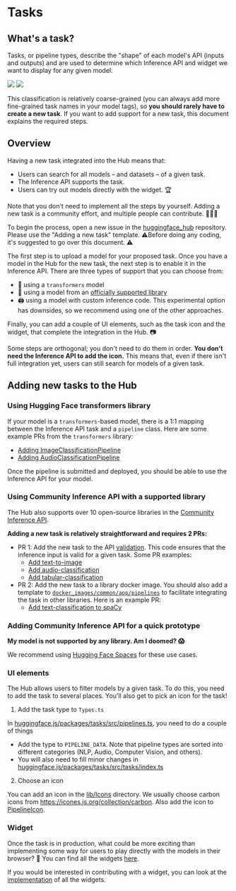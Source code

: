 # Tasks

## What's a task?

Tasks, or pipeline types, describe the "shape" of each model's API (inputs and outputs) and are used to determine which Inference API and widget we want to display for any given model. 

<div class="flex justify-center">
<img class="block dark:hidden" src="https://huggingface.co/datasets/huggingface/documentation-images/resolve/main/hub/tasks.png"/>
<img class="hidden dark:block" src="https://huggingface.co/datasets/huggingface/documentation-images/resolve/main/hub/tasks-dark.png"/>
</div>

This classification is relatively coarse-grained (you can always add more fine-grained task names in your model tags), so **you should rarely have to create a new task**. If you want to add support for a new task, this document explains the required steps.

## Overview

Having a new task integrated into the Hub means that:
* Users can search for all models – and datasets – of a given task.
* The Inference API supports the task.
* Users can try out models directly with the widget. 🏆

Note that you don't need to implement all the steps by yourself. Adding a new task is a community effort, and multiple people can contribute. 🧑‍🤝‍🧑

To begin the process, open a new issue in the [huggingface_hub](https://github.com/huggingface/huggingface_hub/issues) repository. Please use the "Adding a new task" template. ⚠️Before doing any coding, it's suggested to go over this document. ⚠️

The first step is to upload a model for your proposed task. Once you have a model in the Hub for the new task, the next step is to enable it in the Inference API. There are three types of support that you can choose from:

* 🤗 using a `transformers` model
* 🐳 using a model from an [officially supported library](./models-libraries)
* 🖨️ using a model with custom inference code. This experimental option has downsides, so we recommend using one of the other approaches.

Finally, you can add a couple of UI elements, such as the task icon and the widget, that complete the integration in the Hub. 📷 

Some steps are orthogonal; you don't need to do them in order. **You don't need the Inference API to add the icon.** This means that, even if there isn't full integration yet, users can still search for models of a given task.

## Adding new tasks to the Hub

### Using Hugging Face transformers library

If your model is a `transformers`-based model, there is a 1:1 mapping between the Inference API task and a `pipeline` class. Here are some example PRs from the `transformers` library:
* [Adding ImageClassificationPipeline](https://github.com/huggingface/transformers/pull/11598)
* [Adding AudioClassificationPipeline](https://github.com/huggingface/transformers/pull/13342)

Once the pipeline is submitted and deployed, you should be able to use the Inference API for your model.

### Using Community Inference API with a supported library

The Hub also supports over 10 open-source libraries in the [Community Inference API](https://github.com/huggingface/api-inference-community). 

**Adding a new task is relatively straightforward and requires 2 PRs:**
* PR 1: Add the new task to the API [validation](https://github.com/huggingface/api-inference-community/blob/main/api_inference_community/validation.py). This code ensures that the inference input is valid for a given task. Some PR examples:
    * [Add text-to-image](https://github.com/huggingface/huggingface_hub/commit/5f040a117cf2a44d704621012eb41c01b103cfca#diff-db8bbac95c077540d79900384cfd524d451e629275cbb5de7a31fc1cd5d6c189)
    * [Add audio-classification](https://github.com/huggingface/huggingface_hub/commit/141e30588a2031d4d5798eaa2c1250d1d1b75905#diff-db8bbac95c077540d79900384cfd524d451e629275cbb5de7a31fc1cd5d6c189)
    * [Add tabular-classification](https://github.com/huggingface/huggingface_hub/commit/dbea604a45df163d3f0b4b1d897e4b0fb951c650#diff-db8bbac95c077540d79900384cfd524d451e629275cbb5de7a31fc1cd5d6c189)
* PR 2: Add the new task to a library docker image. You should also add a template to [`docker_images/common/app/pipelines`](https://github.com/huggingface/api-inference-community/tree/main/docker_images/common/app/pipelines) to facilitate integrating the task in other libraries. Here is an example PR:
    * [Add text-classification to spaCy](https://github.com/huggingface/huggingface_hub/commit/6926fd9bec23cb963ce3f58ec53496083997f0fa#diff-3f1083a92ca0047b50f9ad2d04f0fe8dfaeee0e26ab71eb8835e365359a1d0dc)

### Adding Community Inference API for a quick prototype

**My model is not supported by any library. Am I doomed? 😱**

We recommend using [Hugging Face Spaces](./spaces) for these use cases.


### UI elements

The Hub allows users to filter models by a given task. To do this, you need to add the task to several places. You'll also get to pick an icon for the task!

1. Add the task type to `Types.ts`

In [huggingface.js/packages/tasks/src/pipelines.ts](https://github.com/huggingface/huggingface.js/blob/main/packages/tasks/src/pipelines.ts), you need to do a couple of things

* Add the type to `PIPELINE_DATA`. Note that pipeline types are sorted into different categories (NLP, Audio, Computer Vision, and others).
* You will also need to fill minor changes in [huggingface.js/packages/tasks/src/tasks/index.ts](https://github.com/huggingface/huggingface.js/blob/main/packages/tasks/src/tasks/index.ts)

2. Choose an icon

You can add an icon in the [lib/Icons](https://github.com/huggingface/huggingface.js/tree/main/packages/widgets/src/lib/components/Icons) directory. We usually choose carbon icons from https://icones.js.org/collection/carbon. Also add the icon to [PipelineIcon](https://github.com/huggingface/huggingface.js/blob/main/packages/widgets/src/lib/components/PipelineIcon/PipelineIcon.svelte).


### Widget

Once the task is in production, what could be more exciting than implementing some way for users to play directly with the models in their browser? 🤩 You can find all the widgets [here](https://huggingface.co/spaces/huggingfacejs/inference-widgets). 

If you would be interested in contributing with a widget, you can look at the [implementation](https://github.com/huggingface/huggingface.js/tree/main/packages/widgets) of all the widgets.
